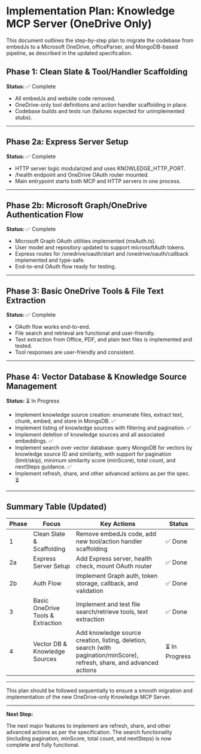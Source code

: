# Implementation Plan: Knowledge MCP Server (OneDrive Only)

This document outlines the step-by-step plan to migrate the codebase from embedJs to a Microsoft OneDrive, officeParser, and MongoDB-based pipeline, as described in the updated specification.

## Phase 1: Clean Slate & Tool/Handler Scaffolding

**Status:** ✅ Complete

- All embedJs and website code removed.
- OneDrive-only tool definitions and action handler scaffolding in place.
- Codebase builds and tests run (failures expected for unimplemented stubs).

---

## Phase 2a: Express Server Setup

**Status:** ✅ Complete

- HTTP server logic modularized and uses KNOWLEDGE_HTTP_PORT.
- /health endpoint and OneDrive OAuth router mounted.
- Main entrypoint starts both MCP and HTTP servers in one process.

---

## Phase 2b: Microsoft Graph/OneDrive Authentication Flow

**Status:** ✅ Complete

- Microsoft Graph OAuth utilities implemented (msAuth.ts).
- User model and repository updated to support microsoftAuth tokens.
- Express routes for /onedrive/oauth/start and /onedrive/oauth/callback implemented and type-safe.
- End-to-end OAuth flow ready for testing.

---

## Phase 3: Basic OneDrive Tools & File Text Extraction

**Status:** ✅ Complete

- OAuth flow works end-to-end.
- File search and retrieval are functional and user-friendly.
- Text extraction from Office, PDF, and plain text files is implemented and tested.
- Tool responses are user-friendly and consistent.

---

## Phase 4: Vector Database & Knowledge Source Management

**Status:** ⏳ In Progress

- Implement knowledge source creation: enumerate files, extract text, chunk, embed, and store in MongoDB. ✅
- Implement listing of knowledge sources with filtering and pagination. ✅
- Implement deletion of knowledge sources and all associated embeddings. ✅
- Implement search over vector database: query MongoDB for vectors by knowledge source ID and similarity, with support for pagination (limit/skip), minimum similarity score (minScore), total count, and nextSteps guidance. ✅
- Implement refresh, share, and other advanced actions as per the spec. ⏳

---

## Summary Table (Updated)

| Phase | Focus                             | Key Actions                                                                                                               | Status         |
| ----- | --------------------------------- | ------------------------------------------------------------------------------------------------------------------------- | -------------- |
| 1     | Clean Slate & Scaffolding         | Remove embedJs code, add new tool/action handler scaffolding                                                              | ✅ Done        |
| 2a    | Express Server Setup              | Add Express server, health check, mount OAuth router                                                                      | ✅ Done        |
| 2b    | Auth Flow                         | Implement Graph auth, token storage, callback, and validation                                                             | ✅ Done        |
| 3     | Basic OneDrive Tools & Extraction | Implement and test file search/retrieve tools, text extraction                                                            | ✅ Done        |
| 4     | Vector DB & Knowledge Sources     | Add knowledge source creation, listing, deletion, search (with pagination/minScore), refresh, share, and advanced actions | ⏳ In Progress |

---

This plan should be followed sequentially to ensure a smooth migration and implementation of the new OneDrive-only Knowledge MCP Server.

---

**Next Step:**

The next major features to implement are refresh, share, and other advanced actions as per the specification. The search functionality (including pagination, minScore, total count, and nextSteps) is now complete and fully functional.
